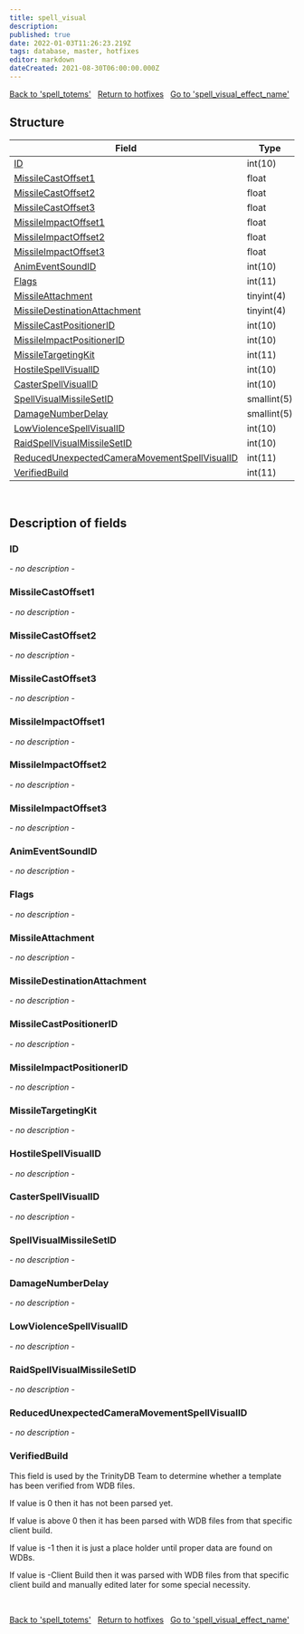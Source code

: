 ```yaml
---
title: spell_visual
description: 
published: true
date: 2022-01-03T11:26:23.219Z
tags: database, master, hotfixes
editor: markdown
dateCreated: 2021-08-30T06:00:00.000Z
---
```


<a href="https://trinitycore.info/en/database/master/hotfixes/spell_totems" class="mt-5 v-btn v-btn--depressed v-btn--flat v-btn--outlined theme--light v-size--default darkblue--text text--lighten-3"><span class="v-btn__content"><i aria-hidden="true" class="v-icon notranslate v-icon--left mdi mdi-arrow-left theme--light"></i><span>Back to 'spell_totems'</span></span></a>&nbsp;&nbsp;&nbsp;<a href="https://trinitycore.info/en/database/master/hotfixes/home" class="mt-5 v-btn v-btn--depressed v-btn--flat v-btn--outlined theme--light v-size--default darkblue--text text--lighten-3"><span class="v-btn__content"><i aria-hidden="true" class="v-icon notranslate v-icon--left mdi mdi-home-outline theme--light"></i><span>Return to hotfixes</span></span></a>&nbsp;&nbsp;&nbsp;<a href="https://trinitycore.info/en/database/master/hotfixes/spell_visual_effect_name" class="mt-5 v-btn v-btn--depressed v-btn--flat v-btn--outlined theme--light v-size--default darkblue--text text--lighten-3"><span class="v-btn__content"><span>Go to 'spell_visual_effect_name'</span><i aria-hidden="true" class="v-icon notranslate v-icon--right mdi mdi-arrow-right theme--light"></i></span></a>

## Structure

| Field | Type | Attributes | Key | Null | Default | Extra | Comment |
| --- | --- | --- | :---: | :---: | --- | --- | --- |
| [ID](#id) | int(10) | unsigned | PRI | NO | 0 |  |  |
| [MissileCastOffset1](#missilecastoffset1) | float |  |  | NO | 0 |  |  |
| [MissileCastOffset2](#missilecastoffset2) | float |  |  | NO | 0 |  |  |
| [MissileCastOffset3](#missilecastoffset3) | float |  |  | NO | 0 |  |  |
| [MissileImpactOffset1](#missileimpactoffset1) | float |  |  | NO | 0 |  |  |
| [MissileImpactOffset2](#missileimpactoffset2) | float |  |  | NO | 0 |  |  |
| [MissileImpactOffset3](#missileimpactoffset3) | float |  |  | NO | 0 |  |  |
| [AnimEventSoundID](#animeventsoundid) | int(10) | unsigned |  | NO | 0 |  |  |
| [Flags](#flags) | int(11) | signed |  | NO | 0 |  |  |
| [MissileAttachment](#missileattachment) | tinyint(4) | signed |  | NO | 0 |  |  |
| [MissileDestinationAttachment](#missiledestinationattachment) | tinyint(4) | signed |  | NO | 0 |  |  |
| [MissileCastPositionerID](#missilecastpositionerid) | int(10) | unsigned |  | NO | 0 |  |  |
| [MissileImpactPositionerID](#missileimpactpositionerid) | int(10) | unsigned |  | NO | 0 |  |  |
| [MissileTargetingKit](#missiletargetingkit) | int(11) | signed |  | NO | 0 |  |  |
| [HostileSpellVisualID](#hostilespellvisualid) | int(10) | unsigned |  | NO | 0 |  |  |
| [CasterSpellVisualID](#casterspellvisualid) | int(10) | unsigned |  | NO | 0 |  |  |
| [SpellVisualMissileSetID](#spellvisualmissilesetid) | smallint(5) | unsigned |  | NO | 0 |  |  |
| [DamageNumberDelay](#damagenumberdelay) | smallint(5) | unsigned |  | NO | 0 |  |  |
| [LowViolenceSpellVisualID](#lowviolencespellvisualid) | int(10) | unsigned |  | NO | 0 |  |  |
| [RaidSpellVisualMissileSetID](#raidspellvisualmissilesetid) | int(10) | unsigned |  | NO | 0 |  |  |
| [ReducedUnexpectedCameraMovementSpellVisualID](#reducedunexpectedcameramovementspellvisualid) | int(11) | signed |  | NO | 0 |  |  |
| [VerifiedBuild](#verifiedbuild) | int(11) | signed | PRI | NO | 0 |  |  |
&nbsp;
## Description of fields

### ID
*- no description -*
&nbsp;

### MissileCastOffset1
*- no description -*
&nbsp;

### MissileCastOffset2
*- no description -*
&nbsp;

### MissileCastOffset3
*- no description -*
&nbsp;

### MissileImpactOffset1
*- no description -*
&nbsp;

### MissileImpactOffset2
*- no description -*
&nbsp;

### MissileImpactOffset3
*- no description -*
&nbsp;

### AnimEventSoundID
*- no description -*
&nbsp;

### Flags
*- no description -*
&nbsp;

### MissileAttachment
*- no description -*
&nbsp;

### MissileDestinationAttachment
*- no description -*
&nbsp;

### MissileCastPositionerID
*- no description -*
&nbsp;

### MissileImpactPositionerID
*- no description -*
&nbsp;

### MissileTargetingKit
*- no description -*
&nbsp;

### HostileSpellVisualID
*- no description -*
&nbsp;

### CasterSpellVisualID
*- no description -*
&nbsp;

### SpellVisualMissileSetID
*- no description -*
&nbsp;

### DamageNumberDelay
*- no description -*
&nbsp;

### LowViolenceSpellVisualID
*- no description -*
&nbsp;

### RaidSpellVisualMissileSetID
*- no description -*
&nbsp;

### ReducedUnexpectedCameraMovementSpellVisualID
*- no description -*
&nbsp;

### VerifiedBuild
This field is used by the TrinityDB Team to determine whether a template has been verified from WDB files.

If value is 0 then it has not been parsed yet.

If value is above 0 then it has been parsed with WDB files from that specific client build.

If value is -1 then it is just a place holder until proper data are found on WDBs.

If value is -Client Build then it was parsed with WDB files from that specific client build and manually edited later for some special necessity.

&nbsp;

<a href="https://trinitycore.info/en/database/master/hotfixes/spell_totems" class="mt-5 v-btn v-btn--depressed v-btn--flat v-btn--outlined theme--light v-size--default darkblue--text text--lighten-3"><span class="v-btn__content"><i aria-hidden="true" class="v-icon notranslate v-icon--left mdi mdi-arrow-left theme--light"></i><span>Back to 'spell_totems'</span></span></a>&nbsp;&nbsp;&nbsp;<a href="https://trinitycore.info/en/database/master/hotfixes/home" class="mt-5 v-btn v-btn--depressed v-btn--flat v-btn--outlined theme--light v-size--default darkblue--text text--lighten-3"><span class="v-btn__content"><i aria-hidden="true" class="v-icon notranslate v-icon--left mdi mdi-home-outline theme--light"></i><span>Return to hotfixes</span></span></a>&nbsp;&nbsp;&nbsp;<a href="https://trinitycore.info/en/database/master/hotfixes/spell_visual_effect_name" class="mt-5 v-btn v-btn--depressed v-btn--flat v-btn--outlined theme--light v-size--default darkblue--text text--lighten-3"><span class="v-btn__content"><span>Go to 'spell_visual_effect_name'</span><i aria-hidden="true" class="v-icon notranslate v-icon--right mdi mdi-arrow-right theme--light"></i></span></a>

